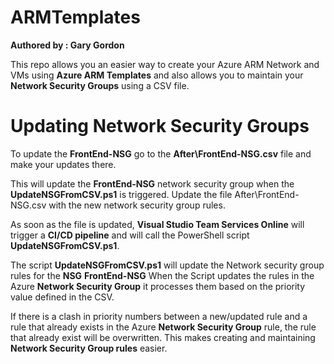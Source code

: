 # ARMTemplates

**Authored by : Gary Gordon**

This repo allows you an easier way to create your Azure ARM Network and VMs using **Azure ARM Templates** and also allows you to maintain your **Network Security Groups** using a CSV file.

# Updating Network Security Groups
To update the **FrontEnd-NSG** go to the **After\FrontEnd-NSG.csv** file and make your updates there. 

This will update the **FrontEnd-NSG** network security group when the **UpdateNSGFromCSV.ps1** is triggered.
Update the file After\FrontEnd-NSG.csv with the new network security group rules. 

As soon as the file is updated, **Visual Studio Team Services Online** will trigger a **CI/CD pipeline** and will call the PowerShell script **UpdateNSGFromCSV.ps1**.

The script **UpdateNSGFromCSV.ps1** will update the Network security group rules for the **NSG** **FrontEnd-NSG**
When the Script updates the rules in the Azure **Network Security Group** it processes them based on the priority value defined in the CSV.

If there is a clash in priority numbers between a new/updated rule and a rule that already exists in the Azure **Network Security Group** rule, the rule that already exist will be overwritten. 
This makes creating and maintaining **Network Security Group rules** easier.

